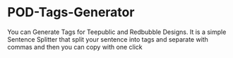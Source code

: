 # POD-Tags-Generator
You can Generate Tags for Teepublic and Redbubble Designs. It is a simple Sentence Splitter that split your sentence into tags and separate with commas and then you can copy with one click
